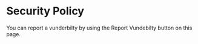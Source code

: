 # Security Policy

You can report a vunderbilty by using the Report Vundebilty button on this page.
